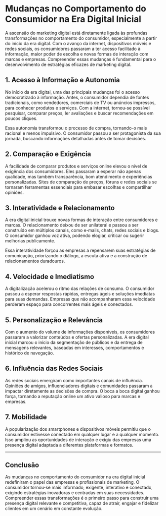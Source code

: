 # Mudanças no Comportamento do Consumidor na Era Digital Inicial

A ascensão do marketing digital está diretamente ligada às profundas transformações no comportamento do consumidor, especialmente a partir do início da era digital. Com o avanço da internet, dispositivos móveis e redes sociais, os consumidores passaram a ter acesso facilitado à informação, maior poder de escolha e novas formas de interação com marcas e empresas. Compreender essas mudanças é fundamental para o desenvolvimento de estratégias eficazes de marketing digital.

## 1. Acesso à Informação e Autonomia

No início da era digital, uma das principais mudanças foi o acesso democratizado à informação. Antes, o consumidor dependia de fontes tradicionais, como vendedores, comerciais de TV ou anúncios impressos, para conhecer produtos e serviços. Com a internet, tornou-se possível pesquisar, comparar preços, ler avaliações e buscar recomendações em poucos cliques.

Essa autonomia transformou o processo de compra, tornando-o mais racional e menos impulsivo. O consumidor passou a ser protagonista da sua jornada, buscando informações detalhadas antes de tomar decisões.

## 2. Comparação e Exigência

A facilidade de comparar produtos e serviços online elevou o nível de exigência dos consumidores. Eles passaram a esperar não apenas qualidade, mas também transparência, bom atendimento e experiências personalizadas. Sites de comparação de preços, fóruns e redes sociais se tornaram ferramentas essenciais para embasar escolhas e compartilhar opiniões.

## 3. Interatividade e Relacionamento

A era digital inicial trouxe novas formas de interação entre consumidores e marcas. O relacionamento deixou de ser unilateral e passou a ser construído em múltiplos canais, como e-mails, chats, redes sociais e blogs. O consumidor ganhou voz ativa, podendo elogiar, criticar ou sugerir melhorias publicamente.

Essa interatividade forçou as empresas a repensarem suas estratégias de comunicação, priorizando o diálogo, a escuta ativa e a construção de relacionamentos duradouros.

## 4. Velocidade e Imediatismo

A digitalização acelerou o ritmo das relações de consumo. O consumidor passou a esperar respostas rápidas, entregas ágeis e soluções imediatas para suas demandas. Empresas que não acompanharam essa velocidade perderam espaço para concorrentes mais ágeis e conectados.

## 5. Personalização e Relevância

Com o aumento do volume de informações disponíveis, os consumidores passaram a valorizar conteúdos e ofertas personalizadas. A era digital inicial marcou o início da segmentação de públicos e da entrega de mensagens relevantes, baseadas em interesses, comportamentos e histórico de navegação.

## 6. Influência das Redes Sociais

As redes sociais emergiram como importantes canais de influência. Opiniões de amigos, influenciadores digitais e comunidades passaram a impactar diretamente as decisões de compra. O boca a boca digital ganhou força, tornando a reputação online um ativo valioso para marcas e empresas.

## 7. Mobilidade

A popularização dos smartphones e dispositivos móveis permitiu que o consumidor estivesse conectado em qualquer lugar e a qualquer momento. Isso ampliou as oportunidades de interação e exigiu das empresas uma presença digital adaptada a diferentes plataformas e formatos.

---

## Conclusão

As mudanças no comportamento do consumidor na era digital inicial redefiniram o papel das empresas e profissionais de marketing. O consumidor tornou-se mais informado, exigente, interativo e conectado, exigindo estratégias inovadoras e centradas em suas necessidades. Compreender essas transformações é o primeiro passo para construir uma presença digital relevante e competitiva, capaz de atrair, engajar e fidelizar clientes em um cenário em constante evolução.